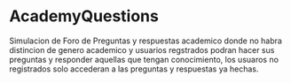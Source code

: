 # AcademyQuestions
Simulacion de Foro de Preguntas y respuestas academico donde no habra distincion de genero academico y usuarios regstrados podran hacer sus preguntas y responder aquellas que tengan conocimiento, los usuaros no registrados solo accederan a las preguntas y respuestas ya hechas.